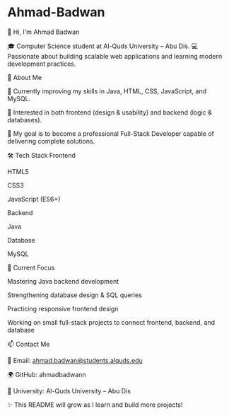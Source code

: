 # Ahmad-Badwan
👋 Hi, I'm Ahmad Badwan

🎓 Computer Science student at Al-Quds University – Abu Dis.
💻 Passionate about building scalable web applications and learning modern development practices.

🚀 About Me

🌱 Currently improving my skills in Java, HTML, CSS, JavaScript, and MySQL.

🔧 Interested in both frontend (design & usability) and backend (logic & databases).

🎯 My goal is to become a professional Full-Stack Developer capable of delivering complete solutions.

🛠️ Tech Stack
Frontend

HTML5

CSS3

JavaScript (ES6+)

Backend

Java

Database

MySQL

📌 Current Focus

Mastering Java backend development

Strengthening database design & SQL queries

Practicing responsive frontend design

Working on small full-stack projects to connect frontend, backend, and database

📫 Contact Me

📧 Email: ahmad.badwan@students.alquds.edu

🌍 GitHub: ahmadbadwann

🏫 University: Al-Quds University – Abu Dis

✨ This README will grow as I learn and build more projects!
